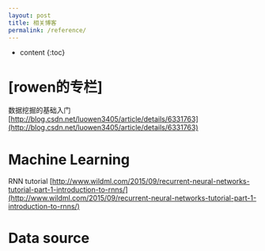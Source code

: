 ```yaml
---
layout: post
title: 相关博客
permalink: /reference/
---
```


* content
{:toc}

[rowen的专栏]
=====================
数据挖掘的基础入门
[http://blog.csdn.net/luowen3405/article/details/6331763](http://blog.csdn.net/luowen3405/article/details/6331763)


Machine Learning
======================
RNN tutorial [http://www.wildml.com/2015/09/recurrent-neural-networks-tutorial-part-1-introduction-to-rnns/](http://www.wildml.com/2015/09/recurrent-neural-networks-tutorial-part-1-introduction-to-rnns/)

Data source
======================
